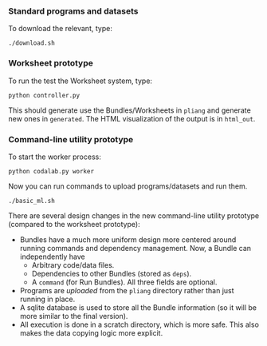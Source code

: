 ### Standard programs and datasets

To download the relevant, type:

    ./download.sh

### Worksheet prototype

To run the test the Worksheet system, type:

    python controller.py

This should generate use the Bundles/Worksheets in `pliang` and generate new
ones in `generated`.  The HTML visualization of the output is in `html_out`.

### Command-line utility prototype

To start the worker process:

    python codalab.py worker

Now you can run commands to upload programs/datasets and run them.

    ./basic_ml.sh

There are several design changes in the new command-line utility prototype
(compared to the worksheet prototype):

- Bundles have a much more uniform design more centered around running commands
  and dependency management.  Now, a Bundle can independently have
    - Arbitrary code/data files.
    - Dependencies to other Bundles (stored as `deps`).
    - A `command` (for Run Bundles).
  All three fields are optional.
- Programs are *uploaded* from the `pliang` directory rather than just running
  in place.
- A sqlite database is used to store all the Bundle information (so it will be
  more similar to the final version).
- All execution is done in a scratch directory, which is more safe.  This also
  makes the data copying logic more explicit.
